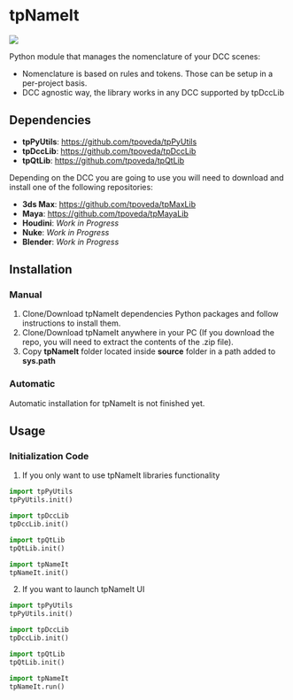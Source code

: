 # tpNameIt

<p align="left">
    <a href="https://github.com/tpoveda/tpPyUtils/blob/master/LICENSE" alt="License">
        <img src="https://img.shields.io/github/license/tpoveda/tpNameIt.svg" /></a>
</p>

Python module that manages the nomenclature of your DCC scenes:

* Nomenclature is based on rules and tokens. Those can be setup in a per-project basis.
* DCC agnostic way, the library works in any DCC supported by tpDccLib

## Dependencies
* **tpPyUtils**: https://github.com/tpoveda/tpPyUtils
* **tpDccLib**: https://github.com/tpoveda/tpDccLib
* **tpQtLib**: https://github.com/tpoveda/tpQtLib

Depending on the DCC you are going to use you will need to download and install one of the following repositories:
* **3ds Max**: https://github.com/tpoveda/tpMaxLib
* **Maya**: https://github.com/tpoveda/tpMayaLib
* **Houdini**: *Work in Progress*
* **Nuke**: *Work in Progress*
* **Blender**: *Work in Progress*

## Installation
### Manual
1. Clone/Download tpNameIt dependencies Python packages and follow instructions to install them.
2. Clone/Download tpNameIt anywhere in your PC (If you download the repo, you will need to extract
the contents of the .zip file).
3. Copy **tpNameIt** folder located inside **source** folder in a path added to **sys.path**

### Automatic
Automatic installation for tpNameIt is not finished yet.

## Usage

### Initialization Code

1. If you only want to use tpNameIt libraries functionality
```python
import tpPyUtils
tpPyUtils.init()

import tpDccLib
tpDccLib.init()

import tpQtLib
tpQtLib.init()

import tpNameIt
tpNameIt.init()
```

2. If you want to launch tpNameIt UI
```python
import tpPyUtils
tpPyUtils.init()

import tpDccLib
tpDccLib.init()

import tpQtLib
tpQtLib.init()

import tpNameIt
tpNameIt.run()
```